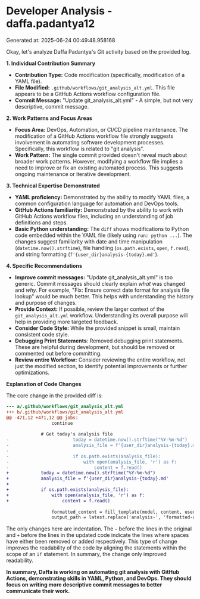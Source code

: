 # Developer Analysis - daffa.padantya12
Generated at: 2025-06-24 00:49:48.958168

Okay, let's analyze Daffa Padantya's Git activity based on the provided log.

**1. Individual Contribution Summary**

*   **Contribution Type:** Code modification (specifically, modification of a YAML file).
*   **File Modified:** `.github/workflows/git_analysis_alt.yml`. This file appears to be a GitHub Actions workflow configuration file.
*   **Commit Message:** "Update git_analysis_alt.yml" -  A simple, but not very descriptive, commit message.

**2. Work Patterns and Focus Areas**

*   **Focus Area:** DevOps, Automation, or CI/CD pipeline maintenance.  The modification of a GitHub Actions workflow file strongly suggests involvement in automating software development processes.  Specifically, this workflow is related to "git analysis".
*   **Work Pattern:** The single commit provided doesn't reveal much about broader work patterns.  However, modifying a workflow file implies a need to improve or fix an existing automated process. This suggests ongoing maintenance or iterative development.

**3. Technical Expertise Demonstrated**

*   **YAML proficiency:** Demonstrated by the ability to modify YAML files, a common configuration language for automation and DevOps tools.
*   **GitHub Actions familiarity:**  Demonstrated by the ability to work with GitHub Actions workflow files, including an understanding of job definitions and steps.
*   **Basic Python understanding:**  The `diff` shows modifications to Python code embedded within the YAML file (likely using `run: python ...`). The changes suggest familiarity with date and time manipulation (`datetime.now().strftime`), file handling (`os.path.exists`, `open`, `f.read`), and string formatting (`f'{user_dir}analysis-{today}.md'`).

**4. Specific Recommendations**

*   **Improve commit messages:** "Update git_analysis_alt.yml" is too generic.  Commit messages should clearly explain *what* was changed and *why*.  For example, "Fix: Ensure correct date format for analysis file lookup" would be much better. This helps with understanding the history and purpose of changes.
*   **Provide Context:** If possible, review the larger context of the `git_analysis_alt.yml` workflow.  Understanding its overall purpose will help in providing more targeted feedback.
*   **Consider Code Style:** While the provided snippet is small, maintain consistent code style.
*   **Debugging Print Statements**: Removed debugging print statements.  These are helpful during development, but should be removed or commented out before committing.
*   **Review entire Workflow:** Consider reviewing the entire workflow, not just the modified section, to identify potential improvements or further optimizations.

**Explanation of Code Changes**

The core change in the provided diff is:

```diff
--- a/.github/workflows/git_analysis_alt.yml
+++ b/.github/workflows/git_analysis_alt.yml
@@ -471,12 +471,12 @@ jobs:
                 continue
 
             # Get today's analysis file
-                        today = datetime.now().strftime("%Y-%m-%d")
-                        analysis_file = f'{user_dir}analysis-{today}.md'
-                        
-                        if os.path.exists(analysis_file):
-                            with open(analysis_file, 'r') as f:
-                                content = f.read()
+            today = datetime.now().strftime("%Y-%m-%d")
+            analysis_file = f'{user_dir}analysis-{today}.md'
+            
+            if os.path.exists(analysis_file):
+                with open(analysis_file, 'r') as f:
+                    content = f.read()
                 
                 formatted_content = fill_template(model, content, username)
                 output_path = latest.replace('analysis-', 'formatted-analysis-')
```

The only changes here are indentation. The `-` before the lines in the original and `+` before the lines in the updated code indicate the lines where spaces have either been removed or added respectively. This type of change improves the readability of the code by aligning the statements within the scope of an `if` statement. In summary, the change only improved readability.

**In summary, Daffa is working on automating git analysis with GitHub Actions, demonstrating skills in YAML, Python, and DevOps. They should focus on writing more descriptive commit messages to better communicate their work.**
